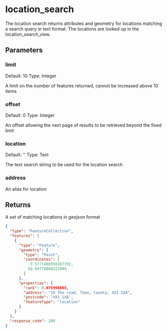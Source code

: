 # location_search

The location search returns attributes and geometry for locations matching a search query in text format. The locations are looked up in the location_search_view.

## Parameters

### limit

Default: 10
Type: Integer

A limit on the number of features returned, cannot be increased above 10 items

### offset

Default: 0 
Type: Integer

An offset allowing the next page of results to be retrieved beyond the fixed limit

### location

Default: ''
Type: Text

The text search string to be used for the location search

### address

An alias for location


## Returns

A set of matching locations in geojson format 

```json
{
  "type": "FeatureCollection",
  "features": [
    {
      "type": "Feature",
      "geometry": {
        "type": "Point",
        "coordinates": [
          -3.5771406950267792,
          50.89776898222999
        ]
      },
      "properties": {
        "rank": 0.075990885,
        "address": "1X The road, Town, County, XX1 1XA",
        "postcode": "XX1 1XA",
        "featureType": "location"
      }
    }
  ],
  "response_code": 200
}
```